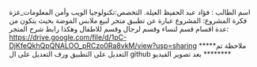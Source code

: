 اسم الطالب : فؤاد عبد الحفيظ العيلة.
التخصص:تكنولوجيا الويب وأمن المعلومات_غزة
فكرة المشروع: المشروع عبارة عن تطبيق متجر لبيع ملابس الموضة بحيث يتكون من عدة اقسام قسم لنساء وقسم لرجال وقسم للاطفال وهكذا 
رابط شرح المتجر: https://drive.google.com/file/d/1pC-DjKfeQkhQpQNALOO_pRCzo0Ra8vkM/view?usp=sharing
                      *****ملاحظة تم التعديل على التطبيق ورف التعديل على ال github بعد تصوير الفيديو ********
